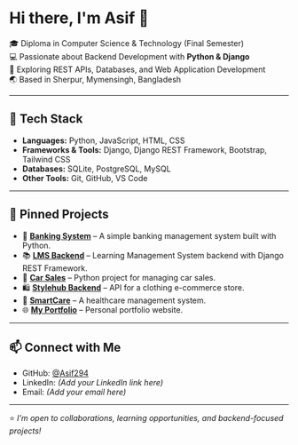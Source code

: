 # Hi there, I'm Asif 👋

🎓 Diploma in Computer Science & Technology (Final Semester)  
💻 Passionate about Backend Development with **Python & Django**  
🚀 Exploring REST APIs, Databases, and Web Application Development  
🌏 Based in Sherpur, Mymensingh, Bangladesh  

---

## 🔧 Tech Stack
- **Languages:** Python, JavaScript, HTML, CSS  
- **Frameworks & Tools:** Django, Django REST Framework, Bootstrap, Tailwind CSS  
- **Databases:** SQLite, PostgreSQL, MySQL  
- **Other Tools:** Git, GitHub, VS Code  

---

## 📌 Pinned Projects
- 🏦 **[Banking System](https://github.com/Asif294/Banking_system)** – A simple banking management system built with Python.  
- 📚 **[LMS Backend](https://github.com/Asif294/LMS_backend)** – Learning Management System backend with Django REST Framework.  
- 🚗 **[Car Sales](https://github.com/Asif294/CarSales)** – Python project for managing car sales.  
- 🛍️ **[Stylehub Backend](https://github.com/Asif294/Stylehub-backend)** – API for a clothing e-commerce store.  
- 🏥 **[SmartCare](https://github.com/Asif294/SmartCare)** – A healthcare management system.  
- 🌐 **[My Portfolio](https://github.com/Asif294/my-protfolio)** – Personal portfolio website.  

---

## 📫 Connect with Me
- GitHub: [@Asif294](https://github.com/Asif294)  
- LinkedIn: *(Add your LinkedIn link here)*  
- Email: *(Add your email here)*  

---

⭐️ *I’m open to collaborations, learning opportunities, and backend-focused projects!*  
